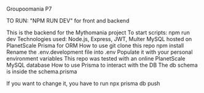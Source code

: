 Groupoomania P7

TO RUN: "NPM RUN DEV" for front and backend



This is the backend for the Mythomania project
To start scripts: npm run dev 
Technologies used:
Node.js, Express, JWT, Multer
MySQL hosted on PlanetScale
Prisma for ORM
How to use
git clone this repo
npm install
Rename the .env.development file into .env
Populate it with your personal environment variables
This repo was tested with an online PlanetScale MySQL database
How to use Prisma to interact with the DB
The db schema is inside the schema.prisma

If you want to change it, you have to run npx prisma db push